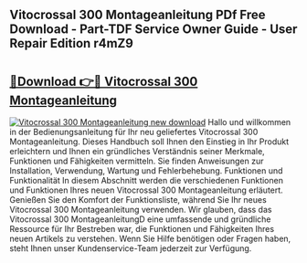 ## Vitocrossal 300 Montageanleitung PDf Free Download - Part-TDF Service Owner Guide - User Repair Edition r4mZ9

# <h2><a href="http://df6ah41.blite.top/?on=Vitocrossal+300+Montageanleitung">🔗Download 👉🔴 Vitocrossal 300 Montageanleitung</a></h2>

[![Vitocrossal 300 Montageanleitung new download](https://i.imgur.com/lujVjoI.png)](http://df6ah41.blite.top/?on=Vitocrossal+300+Montageanleitung)
Hallo und willkommen in der Bedienungsanleitung für Ihr neu geliefertes Vitocrossal 300 Montageanleitung. Dieses Handbuch soll Ihnen den Einstieg in Ihr Produkt erleichtern und Ihnen ein gründliches Verständnis seiner Merkmale, Funktionen und Fähigkeiten vermitteln. Sie finden Anweisungen zur Installation, Verwendung, Wartung und Fehlerbehebung. Funktionen und Funktionalität In diesem Abschnitt werden die verschiedenen Funktionen und Funktionen Ihres neuen Vitocrossal 300 Montageanleitung erläutert. Genießen Sie den Komfort der Funktionsliste, während Sie Ihr neues Vitocrossal 300 Montageanleitung verwenden. Wir glauben, dass das Vitocrossal 300 MontageanleitungD eine umfassende und gründliche Ressource für Ihr Bestreben war, die Funktionen und Fähigkeiten Ihres neuen Artikels zu verstehen. Wenn Sie Hilfe benötigen oder Fragen haben, steht Ihnen unser Kundenservice-Team jederzeit zur Verfügung.

